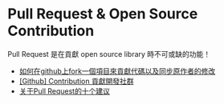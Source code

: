 # Pull Request & Open Source Contribution

Pull Request 是在貢獻 open source library 時不可或缺的功能！

- [如何在github上fork一個項目來貢獻代碼以及同步原作者的修改](http://www.cnblogs.com/rubylouvre/archive/2013/01/24/2874694.html)
- [[Github] Contribution 貢獻開發社群](http://androchen.logdown.com/posts/2015/03/20/github-contribution-contribution-the-development-community)
- [关于Pull Request的十个建议](http://www.infoq.com/cn/news/2015/02/pull-reques-ten-suggestion)
